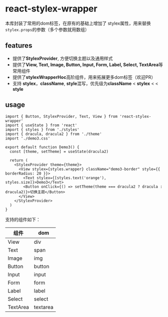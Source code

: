 # react-stylex-wrapper

本库封装了常用的dom标签，在原有的基础上增加了 stylex属性，用来替换``stylex.props``的参数（多个参数就用数组）

## features

- 提供了**StylexProvider**, 方便切换主题以及通用样式
- 提供了**View, Text, Image, Button, Input, Form, Label, Select, TextArea**等常用组件
- 提供了**stylexWrapperHoc**高阶组件，用来拓展更多dom标签（欢迎PR）
- 支持 **stylex**，**className**, **style**混写，优先级为**className** < **stylex** <  < **style**

## usage

```tsx
import { Button, StylexProvider, Text, View } from 'react-stylex-wrapper'
import { useState } from 'react'
import { styles } from './styles'
import { dracula, dracula2 } from './theme'
import './demo3.css'

export default function Demo3() {
  const [theme, setTheme] = useState(dracula2)

  return (
    <StylexProvider theme={theme}>
      <View stylex={styles.wrapper} className="demo3-border" style={{ borderRadius: 20 }}>
        <Text stylex={[styles.text('orange'), styles.size]}>Demo3</Text>
        <Button onClick={() => setTheme(theme === dracula2 ? dracula : dracula2)}>切换主题</Button>
      </View>
    </StylexProvider>
  )
}
```

支持的组件如下：

| 组件     | dom      |
| -------- | -------- |
| View     | div      |
| Text     | span     |
| Image    | img      |
| Button   | button   |
| Input    | input    |
| Form     | form     |
| Label    | label    |
| Select   | select   |
| TextArea | textarea |
